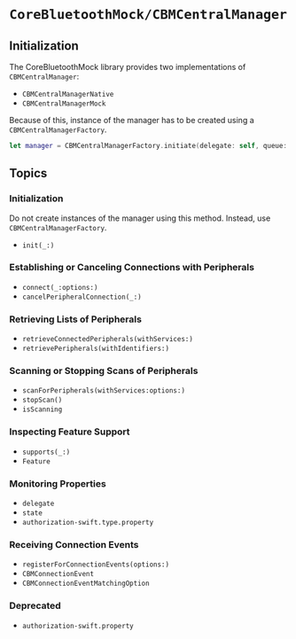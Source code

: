 # ``CoreBluetoothMock/CBMCentralManager``

## Initialization

The CoreBluetoothMock library provides two implementations of `CBMCentralManager`:
- ``CBMCentralManagerNative``
- ``CBMCentralManagerMock``

Because of this, instance of the manager has to be created using a
``CBMCentralManagerFactory``.
```swift
let manager = CBMCentralManagerFactory.initiate(delegate: self, queue: ...)
```

## Topics

### Initialization

Do not create instances of the manager using this method. 
Instead, use ``CBMCentralManagerFactory``.

- ``init(_:)``

### Establishing or Canceling Connections with Peripherals

- ``connect(_:options:)``
- ``cancelPeripheralConnection(_:)``

### Retrieving Lists of Peripherals

- ``retrieveConnectedPeripherals(withServices:)``
- ``retrievePeripherals(withIdentifiers:)``

### Scanning or Stopping Scans of Peripherals

- ``scanForPeripherals(withServices:options:)``
- ``stopScan()``
- ``isScanning``

### Inspecting Feature Support

- ``supports(_:)``
- ``Feature``

### Monitoring Properties

- ``delegate``
- ``state``
- ``authorization-swift.type.property``

### Receiving Connection Events

- ``registerForConnectionEvents(options:)``
- ``CBMConnectionEvent``
- ``CBMConnectionEventMatchingOption``

### Deprecated

- ``authorization-swift.property``
